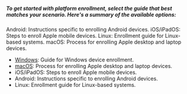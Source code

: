##### To get started with platform enrollment, select the guide that best matches your scenario. Here's a summary of the available options:

Android: Instructions specific to enrolling Android devices.
iOS/iPadOS: Steps to enroll Apple mobile devices.
Linux: Enrollment guide for Linux-based systems.
macOS: Process for enrolling Apple desktop and laptop devices.
-  [Windows](https://github.com/shahin4s/Deployement/blob/main/Windows%20Autopilot%20Setup%20Guide.md): Guide for Windows device enrollment.
-  [macOS](https://github.com/shahin4s/Deployement/blob/main/Enrolling%20macOS%20device%20to%20Intune%20MDM.MD): Process for enrolling Apple desktop and laptop devices.
-  iOS/iPadOS: Steps to enroll Apple mobile devices.
-  Android: Instructions specific to enrolling Android devices.
-  Linux: Enrollment guide for Linux-based systems.
